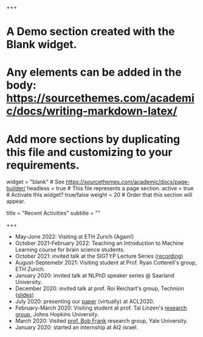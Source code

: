 +++
# A Demo section created with the Blank widget.
# Any elements can be added in the body: https://sourcethemes.com/academic/docs/writing-markdown-latex/
# Add more sections by duplicating this file and customizing to your requirements.

widget = "blank"  # See https://sourcethemes.com/academic/docs/page-builder/
headless = true  # This file represents a page section.
active = true  # Activate this widget? true/false
weight = 20  # Order that this section will appear.

title = "Recent Activities"
subtitle = ""

+++
* May-Jone 2022: Visiting at ETH Zurich (Again!)
* October 2021-February 2022: Teaching an Introduction to Machine Learning course for brain science students.
* October 2021: invited talk at the SIGTYP Lecture Series ([recording](https://www.youtube.com/watch?v=y-2B2y4jI8U&t=21s))
* August-Septemebr 2021: Visiting student at Prof. Ryan Cotterell's group, ETH Zurich.                    
* January 2020: invited talk at NLPhD speaker series @ Saarland University. 
* December 2020: invited talk at prof. Roi Reichart's group, Technion ([slides](https://docs.google.com/presentation/d/1ejNocno_l-L1PtCuZN9gYbrp6P8xRPJcd-pkEoB-eyk/edit?usp=sharing))
* July 2020: presenting our [paper](https://www.aclweb.org/anthology/2020.acl-main.647/) (virtually) at ACL2020. 
* February-March 2020: Visiting student at prof. Tal Linzen's [research group](https://caplabjhu.org/), Johns Hopkins University. 
* March 2020: Visited [prof. Bob Frank](https://bobfrank1.github.io/) research group, Yale University. 
* January 2020: started an internship at AI2 israel.
